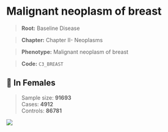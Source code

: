 # Malignant neoplasm of breast

> **Root:** Baseline Disease  

> **Chapter:** Chapter II- Neoplasms  

> **Phenotype:** Malignant neoplasm of breast  

> **Code:** `C3_BREAST`

## 👩 In Females  
> Sample size: **91693**  
> Cases: **4912**  
> Controls: **86781**
<img src="/Disease/Figures/ALL/Incidence/C3_BREAST.png"/>
<CsvTable src="/Disease/Data/ALL/Incidence/COX_C3_BREAST.csv" label="🔍 View full results" />
